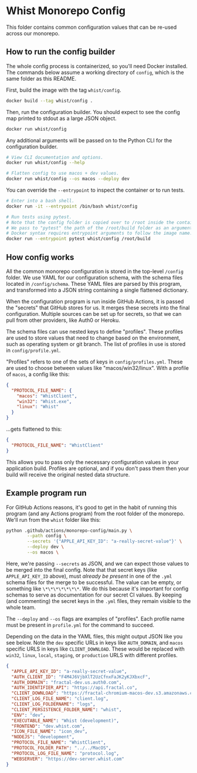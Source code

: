 # Whist Monorepo Config

This folder contains common configuration values that can be re-used across our monorepo.

## How to run the config builder

The whole config process is containerized, so you'll need Docker installed. The commands below assume a working directory of `config`, which is the same folder as this README.

First, build the image with the tag `whist/config`.

```bash
docker build --tag whist/config .
```

Then, run the configuration builder. You should expect to see the config map printed to stdout as a large JSON object.

```bash
docker run whist/config
```

Any additional arguments will be passed on to the Python CLI for the configuration builder.

```bash
# View CLI documentation and options.
docker run whist/config --help

# Flatten config to use macos + dev values.
docker run whist/config --os macos --deploy dev
```

You can override the `--entrypoint` to inspect the container or to run tests.

```bash
# Enter into a bash shell.
docker run -it --entrypoint /bin/bash whist/config

# Run tests using pytest.
# Note that the config folder is copied over to /root inside the container.
# We pass to "pytest" the path of the /root/build folder as an argument.
# Docker syntax requires entrypoint arguments to follow the image name.
docker run --entrypoint pytest whist/config /root/build
```

## How config works

All the common monorepo configuration is stored in the top-level `/config` folder. We use YAML for our configuration schema, with the schema files located in `/config/schema`. These YAML files are parsed by this program, and transformed into a JSON string containing a single flattened dictionary.

When the configuration program is run inside GitHub Actions, it is passed the "secrets" that GitHub stores for us. It merges these secrets into the final configuration. Multiple sources can be set up for secrets, so that we can pull from other providers, like Auth0 or Heroku.

The schema files can use nested keys to define "profiles". These profiles are used to store values that need to change based on the environment, such as operating system or git branch. The list of profiles in use is stored in `config/profile.yml`.

"Profiles" refers to one of the sets of keys in `config/profiles.yml`. These are used to choose between values like "macos/win32/linux". With a profile of `macos`, a config like this:

```json
{
  "PROTOCOL_FILE_NAME": {
    "macos": "WhistClient",
    "win32": "Whist.exe",
    "linux": "Whist"
  }
}
```

...gets flattened to this:

```json
{
  "PROTOCOL_FILE_NAME": "WhistClient"
}
```

This allows you to pass only the necessary configuration values in your application build. Profiles are optional, and if you don't pass them then your build will receive the original nested data structure.

## Example program run

For GitHub Actions reasons, it's good to get in the habit of running this program (and any Actions program) from the root folder of the monorepo. We'll run from the `whist` folder like this:

```bash
python .github/actions/monorepo-config/main.py \
        --path config \
        --secrets '{"APPLE_API_KEY_ID": "a-really-secret-value"}' \
        --deploy dev \
        --os macos \
```

Here, we're passing `--secrets` as JSON, and we can expect those values to be merged into the final config. Note that that secret keys (like `APPLE_API_KEY_ID` above), must _already be present_ in one of the `.yml` schema files for the merge to be successful. The value can be empty, or something like `\*\*\*\*\*\*\*`. We do this because it's important for config schemas to serve as documentation for our secret CI values. By keeping (and commenting) the secret keys in the `.yml` files, they remain visible to the whole team.

The `--deploy` and `--os` flags are examples of "profiles". Each profile name must be present in `profile.yml` for the command to succeed.

Depending on the data in the YAML files, this might output JSON like you see below. Note the `dev` specific URLs in keys like `AUTH_DOMAIN`, and `macos` specific URLS in keys like `CLIENT_DOWNLOAD`. These would be replaced with `win32`, `linux`, `local`, `staging`, or `production` URLS with different profiles.

```json
{
  "APPLE_API_KEY_ID": "a-really-secret-value",
  "AUTH_CLIENT_ID": "F4M4J6VjbXlT2UzCfnxFaJK2yKJXbxcF",
  "AUTH_DOMAIN": "fractal-dev.us.auth0.com",
  "AUTH_IDENTIFIER_API": "https://api.fractal.co",
  "CLIENT_DOWNLOAD": "https://fractal-chromium-macos-dev.s3.amazonaws.com/Whist.dmg",
  "CLIENT_LOG_FILE_NAME": "client.log",
  "CLIENT_LOG_FOLDERNAME": "logs",
  "CLIENT_PERSISTENCE_FOLDER_NAME": "whist",
  "ENV": "dev",
  "EXECUTABLE_NAME": "Whist (development)",
  "FRONTEND": "dev.whist.com",
  "ICON_FILE_NAME": "icon_dev",
  "NODEJS": "development",
  "PROTOCOL_FILE_NAME": "WhistClient",
  "PROTOCOL_FOLDER_PATH": "../../MacOS",
  "PROTOCOL_LOG_FILE_NAME": "protocol.log",
  "WEBSERVER": "https://dev-server.whist.com"
}
```
